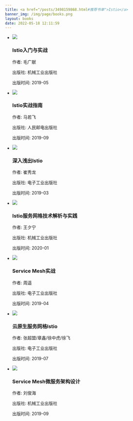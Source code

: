 ```yaml
---
title: <a href="/posts/3498159868.html#推荐书单">Istio</a>
banner_img: /img/page/books.png
layout: books
date: 2022-05-18 12:11:59
---
```

<link rel="stylesheet" type="text/css" href="/css/books.css">

<div id="book">
        <div class="page">
            <ul class="content">
                <!-- 每个li标签内容代表一本书籍的所有信息 -->
                <li>
                    <div class="info">
                        <a href="https://weread.qq.com/web/bookDetail/af532c40718247c3af53d89" target="_blank" rel="noreferrer noopener" class="book-container">
                            <div class="book" title="《Istio入门与实战》">
                                <img src="/img/books/img32.png">
                            </div>
                        </a>
                        <div class="info-card">
                            <h3>Istio入门与实战</h3>
                            <p>作者: 毛广献</p>
                            <p>出版社: 机械工业出版社</p>     
                            <p>出版时间: 2019-05</p>  
                        </div>
                    </div>
                </li>
                <!-- 每个li标签内容代表一本书籍的所有信息 -->
                <li>
                    <div class="info">
                        <a href="https://weread.qq.com/web/bookDetail/2c2325007193f2442c2e695" target="_blank" rel="noreferrer noopener" class="book-container">
                            <div class="book" title="《Istio实战指南》">
                                <img src="/img/books/img33.png">
                            </div>
                        </a>
                        <div class="info-card">
                            <h3>Istio实战指南</h3>
                            <p>作者: 马若飞</p>
                            <p>出版社: 人民邮电出版社</p>     
                            <p>出版时间: 2019-09</p>  
                        </div>
                    </div>
                </li>
                <!-- 每个li标签内容代表一本书籍的所有信息 -->
                <li>
                    <div class="info">
                        <a href="https://weread.qq.com/web/bookDetail/e2c32bb071848778e2cf1c7" target="_blank" rel="noreferrer noopener" class="book-container">
                            <div class="book" title="《深入浅出Istio：Service Mesh快速入门与实践》">
                                <img src="/img/books/img34.png">
                            </div>
                        </a>
                        <div class="info-card">
                            <h3>深入浅出Istio</h3>
                            <p>作者: 崔秀龙</p>
                            <p>出版社: 电子工业出版社</p>     
                            <p>出版时间: 2019-03</p>
                        </div>
                    </div>
                </li>
                <!-- 每个li标签内容代表一本书籍的所有信息 -->
                <li>
                    <div class="info">
                        <a href="https://weread.qq.com/web/bookDetail/20c3266071c94f5b20c1306" target="_blank" rel="noreferrer noopener" class="book-container">
                            <div class="book" title="《Istio服务网格技术解析与实践》">
                                <img src="/img/books/img35.png">
                            </div>
                        </a>
                        <div class="info-card">
                            <h3>Istio服务网格技术解析与实践</h3>
                            <p>作者: 王夕宁</p>
                            <p>出版社: 机械工业出版社</p>     
                            <p>出版时间: 2020-01</p>
                        </div>
                    </div>
                </li>
                <!-- 每个li标签内容代表一本书籍的所有信息 -->
                <li>
                    <div class="info">
                        <a href="https://weread.qq.com/web/bookDetail/f57324607188b37df57c39e" target="_blank" rel="noreferrer noopener" class="book-container">
                            <div class="book" title="《Service Mesh实战：用Istio软负载实现服务网格》">
                                <img src="/img/books/img36.png">
                            </div>
                        </a>
                        <div class="info-card">
                            <h3>Service Mesh实战</h3>
                            <p>作者: 周遥</p>
                            <p>出版社: 电子工业出版社</p>     
                            <p>出版时间: 2019-04</p>
                        </div>
                    </div>
                </li>
                <!-- 每个li标签内容代表一本书籍的所有信息 -->
                <li>
                    <div class="info">
                        <a href="https://weread.qq.com/web/bookDetail/ed4321c0811e3db9cg014f7c" target="_blank" rel="noreferrer noopener" class="book-container">
                            <div class="book" title="《云原生服务网格Istio：原理、实践、架构与源码解析》">
                                <img src="/img/books/img37.png">
                            </div>
                        </a>
                        <div class="info-card">
                            <h3>云原生服务网格Istio</h3>
                            <p>作者: 张超盟/章鑫/徐中虎/徐飞</p>
                            <p>出版社: 电子工业出版社</p>     
                            <p>出版时间: 2019-07</p>
                        </div>
                    </div>
                </li>
                <!-- 每个li标签内容代表一本书籍的所有信息 -->
                <li>
                    <div class="info">
                        <a href="https://weread.qq.com/web/bookDetail/42932ba07195510b429d842" target="_blank" rel="noreferrer noopener" class="book-container">
                            <div class="book" title="《Service Mesh微服务架构设计》">
                                <img src="/img/books/img38.png">
                            </div>
                        </a>
                        <div class="info-card">
                            <h3>Service Mesh微服务架构设计</h3>
                            <p>作者: 刘俊海</p>
                            <p>出版社: 机械工业出版社</p>     
                            <p>出版时间: 2019-09</p>
                        </div>
                    </div>
                </li>
            </ul>
        </div>
</div>
